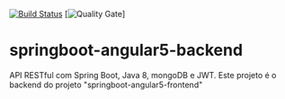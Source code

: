 [![Build Status](https://travis-ci.org/tgouvea/springboot-angular5-backend.svg?branch=master)](https://travis-ci.org/tgouvea/springboot-angular5-backend)
[![Quality Gate](https://sonarcloud.io/api/project_badges/measure?project=com.tiagogouvea%3Aspringboot-angular5-backend&metric=alert_status)]

# springboot-angular5-backend
API RESTful com Spring Boot, Java 8, mongoDB e JWT. Este projeto é o backend do projeto "springboot-angular5-frontend"
